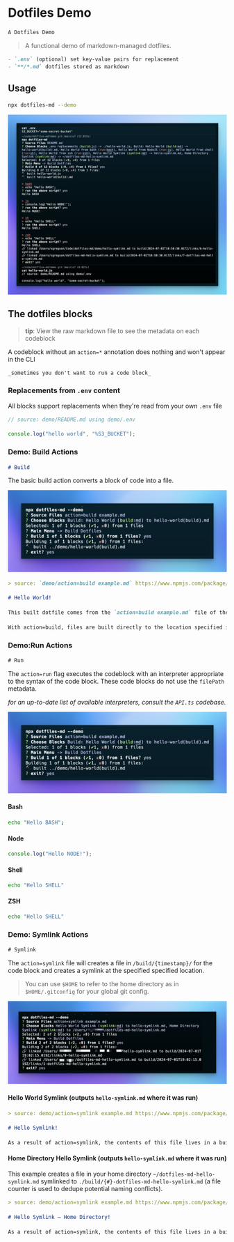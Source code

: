 # Dotfiles Demo
```txt action=section
A Dotfiles Demo
```

> A functional demo of markdown-managed dotfiles.

```md title="demo contents" disabled=true
- `.env` (optional) set key-value pairs for replacement
- `**/*.md` dotfiles stored as markdown
```

## Usage

```sh
npx dotfiles-md --demo
```

![screenshot](./screenshot.png)

## The dotfiles blocks
> **tip**: View the raw markdown file to see the metadata on each codeblock

A codeblock without an `action=*` annotation does nothing and won't appear in the CLI

```md
_sometimes you don't want to run a code block_
```

### Replacements from `.env` content

All blocks support replacements when they're read from your own `.env` file

```js ./hello-world.js action=build title=".env replacements"
// source: demo/README.md using demo/.env

console.log("hello world", "%S3_BUCKET");

```


### Demo: Build Actions

```md action=section
# Build
```

The basic build action converts a block of code into a file.

![screenshot](./action=build_screenshot.png)

```md hello-world(build).md action=build title="Build: Hello World"
> source: `demo/action=build example.md` https://www.npmjs.com/package/dotfiles-md?activeTab=code

# Hello World!

This built dotfile comes from the `action=build example.md` file of the library.

With action=build, files are built directly to the location specified in the code block's metadata.
```

### Demo:Run Actions
```txt action=section
# Run
```

The `action=run` flag executes the codeblock with an interpreter appropriate to the syntax of the code block. These code blocks do not use the `filePath` metadata.

_for an up-to-date list of available interpreters, consult the `API.ts` codebase._

![screenshot of executing run actions](./action=build_screenshot.png)

#### Bash
```bash title="Hello World from bash" action=run
echo "Hello BASH";
```

#### Node
```js title="Hello World from NodeJS" action=run
console.log("Hello NODE!");
```

#### Shell

```sh title="Hello World from shell" action=run
echo "Hello SHELL"
```

#### ZSH

```zsh title="Hello World from zsh" action=run
echo "Hello SHELL"
```

### Demo: Symlink Actions
```txt action=section
# Symlink
```

The `action=symlink` file will creates a file in `/build/{timestamp}/` for the code block and creates a symlink at the specified specified location.

> You can use `$HOME` to refer to the home directory as in `$HOME/.gitconfig` for your global git config.

![screenshot of running this example](./action=symlink_screenshot.png)

#### Hello World Symlink (outputs `hello-symlink.md` where it was run)

```md hello-symlink.md action=symlink title="Hello World Symlink"
> source: demo/action=symlink example.md https://www.npmjs.com/package/dotfiles-md?activeTab=code

# Hello Symlink!

As a result of action=symlink, the contents of this file lives in a build directory (relative to where you ran `dotfiles-md`), and a symlink was created in the specified location.
```

#### Home Directory Hello Symlink (outputs `hello-symlink.md` where it was run)

This example creates a file in your home directory `~/dotfiles-md-hello-symlink.md` symlinked to `./build/{#}-dotfiles-md-hello-symlink.md` (a file counter is used to dedupe potential naming conflicts).

```md $HOME/dotfiles-md-hello-symlink.md action=symlink title="Home Directory Symlink"
> source: demo/action=symlink example.md https://www.npmjs.com/package/dotfiles-md?activeTab=code

# Hello Symlink – Home Directory!

As a result of action=symlink, the contents of this file lives in a build directory (relative to where you ran `dotfiles-md`), and a symlink was created in the specified location (`$HOME/dotfiles-md-hello-symlink.md`).
```
